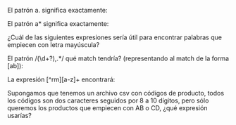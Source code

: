 El patrón a. significa exactamente:

El patrón a* significa exactamente:

¿Cuál de las siguientes expresiones sería útil para encontrar palabras que empiecen con letra mayúscula?

El patrón /(\d+?),.*/ qué match tendría? (representando al match de la forma [ab]):

La expresión [^rm][a-z]+ encontrará:

Supongamos que tenemos un archivo csv con códigos de producto, todos los códigos son dos caracteres seguidos por 8 a 10 dígitos, pero sólo queremos los productos que empiecen con AB o CD, ¿qué expresión usarías?


